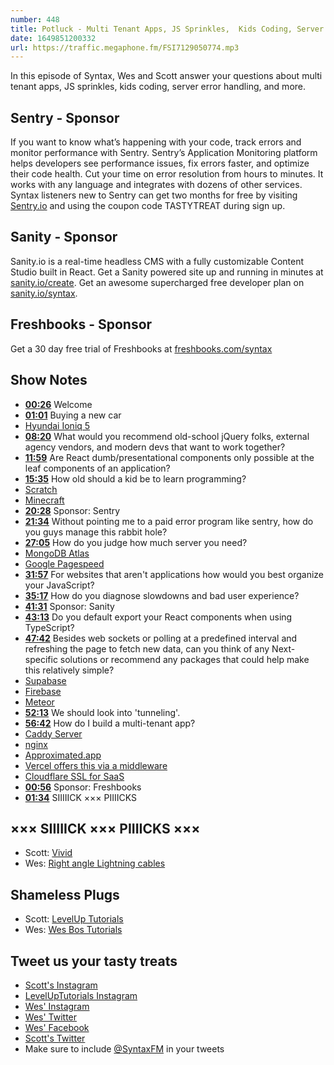 ```yaml
---
number: 448
title: Potluck - Multi Tenant Apps, JS Sprinkles,  Kids Coding, Server Error Handling
date: 1649851200332
url: https://traffic.megaphone.fm/FSI7129050774.mp3
---
```


In this episode of Syntax, Wes and Scott answer your questions about multi tenant apps, JS sprinkles, kids coding, server error handling, and more.

## Sentry  - Sponsor

If you want to know what’s happening with your code, track errors and monitor performance with Sentry. Sentry’s Application Monitoring platform helps developers see performance issues, fix errors faster, and optimize their code health. Cut your time on error resolution from hours to minutes. It works with any language and integrates with dozens of other services. Syntax listeners new to Sentry can get two months for  free by visiting [Sentry.io](https://sentry.io) and using the coupon code TASTYTREAT during sign up.

## Sanity - Sponsor

Sanity.io is a real-time headless CMS with a fully customizable Content Studio built in React. Get a Sanity powered site up and running in minutes at [sanity.io/create](https://www.sanity.io/create). Get an awesome supercharged free developer plan on [sanity.io/syntax](https://www.sanity.io/syntax).

## Freshbooks - Sponsor

Get a 30 day free trial of Freshbooks at [freshbooks.com/syntax](https://freshbooks.com/syntax)

## Show Notes

* **[00:26](#t=00:26)** Welcome
* **[01:01](#t=01:01)** Buying a new car
* [Hyundai Ioniq 5](https://www.hyundaicanada.com/en/showroom/2022/ioniq-5)
* **[08:20](#t=08:20)** What would you recommend old-school jQuery folks, external agency vendors, and modern devs that want to work together?
* **[11:59](#t=11:59)** Are React dumb/presentational components only possible at the leaf components of an application?
* **[15:35](#t=15:35)** How old should a kid be to learn programming?
* [Scratch](https://scratch.mit.edu)
* [Minecraft](https://www.minecraft.net)
* **[20:28](#t=20:28)** Sponsor: Sentry
* **[21:34](#t=21:34)** Without pointing me to a paid error program like sentry, how do you guys manage this rabbit hole?
* **[27:05](#t=27:05)** How do you judge how much server you need?
* [MongoDB Atlas](https://www.mongodb.com/cloud/atlas)
* [Google Pagespeed](https://pagespeed.web.dev)
* **[31:57](#t=31:57)** For websites that aren't applications how would you best organize your JavaScript?
* **[35:17](#t=35:17)** How do you diagnose slowdowns and bad user experience?
* **[41:31](#t=41:31)** Sponsor: Sanity
* **[43:13](#t=43:13)** Do you default export your React components when using TypeScript?
* **[47:42](#t=47:42)** Besides web sockets or polling at a predefined interval and refreshing the page to fetch new data, can you think of any Next-specific solutions or recommend any packages that could help make this relatively simple?
* [Supabase](https://supabase.com)
* [Firebase](https://firebase.google.com)
* [Meteor](https://www.meteor.com)
* **[52:13](#t=52:13)** We should look into 'tunneling'.
* **[56:42](#t=56:42)** How do I build a multi-tenant app?
* [Caddy Server](https://caddyserver.com)
* [nginx](https://nginx.org)
* [Approximated.app](https://approximated.app)
* [Vercel offers this via a middleware](https://vercel.com/guides/nextjs-multi-tenant-application)
* [Cloudflare SSL for SaaS](https://blog.cloudflare.com/cloudflare-for-saas/)
* **[00:56](#t=00:56)** Sponsor: Freshbooks
* **[01:34](#t=01:34)** SIIIIICK ××× PIIIICKS

## ××× SIIIIICK ××× PIIIICKS ×××

* Scott: [Vivid](https://goodsnooze.gumroad.com/l/vivid)
* Wes: [Right angle Lightning cables](https://amzn.to/36YHWmi)

## Shameless Plugs

* Scott: [LevelUp Tutorials](https://leveluptutorials.com/)
* Wes: [Wes Bos Tutorials](https://wesbos.com/courses)

## Tweet us your tasty treats

* [Scott's Instagram](https://www.instagram.com/stolinski/)
* [LevelUpTutorials Instagram](https://www.instagram.com/LevelUpTutorials/)
* [Wes' Instagram](https://www.instagram.com/wesbos/)
* [Wes' Twitter](https://twitter.com/wesbos)
* [Wes' Facebook](https://www.facebook.com/wesbos.developer)
* [Scott's Twitter](https://twitter.com/stolinski)
* Make sure to include [@SyntaxFM](https://twitter.com/SyntaxFM) in your tweets
